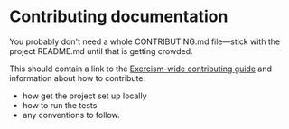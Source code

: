 # Contributing documentation

You probably don't need a whole CONTRIBUTING.md file—stick with the project README.md until that is getting crowded.

This should contain a link to the [Exercism-wide contributing guide](https://github.com/exercism/docs/blob/master/contributing-to-language-tracks/README.md) and information about how to contribute:

- how get the project set up locally
- how to run the tests
- any conventions to follow.
